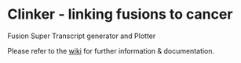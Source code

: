 # Clinker - linking fusions to cancer
Fusion Super Transcript generator and Plotter

Please refer to the [wiki](https://github.com/Oashlack/Clinker/wiki) for further information & documentation.

